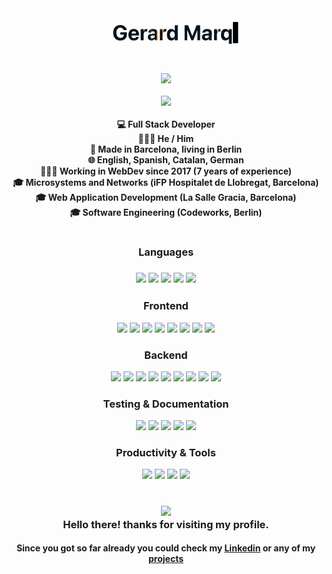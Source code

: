 <h1 align="center">
  <img src="./ezgif-2-d7c175b732.gif" />
  <h4 align="center"> 
  <img width="200" src="https://avatars.githubusercontent.com/u/106877422" /> <br /> <br />
  <a href="https://www.linkedin.com/in/gerard-marquina-rubio">
    <img src="https://img.shields.io/badge/LinkedIn-0077B5?style=for-the-badge&logo=linkedin&logoColor=white" />
  </a>
  <br /><br />
  💻 Full Stack Developer <br /> 
  🧔🏻‍♂️ He / Him <br /> 
  📍 Made in Barcelona, living in Berlin <br /> 
  🌐 English, Spanish, Catalan, German <br />
  👨🏻‍💻 Working in WebDev since 2017 (7 years of experience) <br />
  🎓 Microsystems and Networks (iFP Hospitalet de Llobregat, Barcelona) <br />
  🎓 Web Application Development (La Salle Gracia, Barcelona) <br />
  🎓 Software Engineering (Codeworks, Berlin) <br />
  </h4>
  <h1> </h1>
  <h3 align="center">Languages<h3>
  <p align="center">
  <img src="https://img.shields.io/badge/-typescript-2F71BB?style=for-the-badge&logo=typescript&logoColor=white" />
  <img src="https://img.shields.io/badge/-javascript-F7E017?style=for-the-badge&logo=javascript&logoColor=black" />
  <img src="https://img.shields.io/badge/-php-787CB4?style=for-the-badge&logo=php&logoColor=white" />
  <img src="https://img.shields.io/badge/Java-ED8B00?style=for-the-badge&logo=oracle&logoColor=white" />
  <img src="https://img.shields.io/badge/-python-3477AE?style=for-the-badge&logo=python&logoColor=white" />
  </p>
  <h3 align="center">Frontend</h3>
  <p align="center">
  <img src="https://img.shields.io/badge/-react-60DBFB?style=for-the-badge&logo=react&logoColor=black" />
  <img src="https://img.shields.io/badge/-next-black?style=for-the-badge&logo=next.js&logoColor=white" />
  <img src="https://img.shields.io/badge/Svelte-4A4A55?style=for-the-badge&logo=svelte&logoColor=FF3E00" />
  <img src="https://img.shields.io/badge/SvelteKit-FF3E00?style=for-the-badge&logo=Svelte&logoColor=white" />
  <img src="https://img.shields.io/badge/Chakra--UI-319795?style=for-the-badge&logo=chakra-ui&logoColor=white" />
  <img src="https://img.shields.io/badge/-tailwind-00B8D5?style=for-the-badge&logo=tailwindcss&logoColor=white" />
  <img src="https://img.shields.io/badge/CSS3-1572B6?style=for-the-badge&logo=css3&logoColor=white" />
  <img src="https://img.shields.io/badge/Figma-F24E1E?style=for-the-badge&logo=figma&logoColor=white" />
  </p>
  <h3 align="center">Backend</h3>
  <p align="center">
  <img src="https://img.shields.io/badge/-nest-E0234D?style=for-the-badge&logo=nestjs&logoColor=white" />
  <img src="https://img.shields.io/badge/Express.js-000000?style=for-the-badge&logo=express&logoColor=white" />
  <img src="https://img.shields.io/badge/-aws-131921?style=for-the-badge&logo=amazonaws&logoColor=white" />
  <img src="https://img.shields.io/badge/firebase-ffca28?style=for-the-badge&logo=firebase&logoColor=black" />
  <img src="https://img.shields.io/badge/Vercel-000000?style=for-the-badge&logo=vercel&logoColor=white" />
  <img src="https://img.shields.io/badge/-prisma-white?style=for-the-badge&logo=prisma&logoColor=black" />
  <img src="https://img.shields.io/badge/-SQL-01758F?style=for-the-badge&logo=MySql&logoColor=white" />
  <img src="https://img.shields.io/badge/-mongodb-4DB33D?style=for-the-badge&logo=mongodb&logoColor=white" />
  <img src="https://img.shields.io/badge/-laravel-EE3A2D?style=for-the-badge&logo=laravel&logoColor=white" />
  </p>
  <h3 align="center">Testing & Documentation</h3>
  <p align="center">
  <img src="https://img.shields.io/badge/-jest-C53C14?style=for-the-badge&logo=jest&logoColor=white" />
  <img src="https://img.shields.io/badge/-mocha-8A6343?style=for-the-badge&logo=mocha&logoColor=white" />
  <img src="https://img.shields.io/badge/-chai-94161F?style=for-the-badge&logo=chai&logoColor=white" />
  <img src="https://img.shields.io/badge/-postman-FC6C34?style=for-the-badge&logo=postman&logoColor=white" />
  <img src="https://img.shields.io/badge/-swagger-84EA2B?style=for-the-badge&logo=swagger&logoColor=black" />
  </p>
  <h3 align="center">Productivity & Tools</h3>
  <p align="center">
  <img src="https://img.shields.io/badge/GIT-E44C30?style=for-the-badge&logo=git&logoColor=white" />
  <img src="https://img.shields.io/badge/-ci/cd-black?style=for-the-badge&logo=circleci&logoColor=white" />
  <img src="https://img.shields.io/badge/-docker-2597EC?style=for-the-badge&logo=docker&logoColor=white" />
  <img src="https://img.shields.io/badge/-jira-0052CC?style=for-the-badge&logo=jira&logoColor=white" />
  </p>
</h1>
<h1> </h1>
<h3 align="center">
<img src="https://media.giphy.com/media/hvRJCLFzcasrR4ia7z/giphy.gif" width="42" /> <br />
Hello there! thanks for visiting my profile.
</h3>
<h4 align="center">
Since you got so far already you could check my <a href="https://www.linkedin.com/in/gerard-marquina-rubio/">Linkedin</a> or any of my <a href="https://github.com/gerardmarquinarubio?tab=repositories&q=&type=&language=&sort=stargazers">projects</a>
</h4>
<p>
